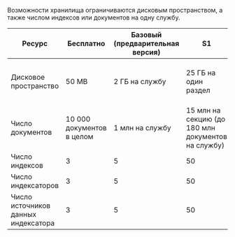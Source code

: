 Возможности хранилища ограничиваются дисковым пространством, а также числом индексов или документов на одну службу.

Ресурс|Бесплатно|Базовый (предварительная версия)|S1|S2
---|---|---|---|----
Дисковое пространство|50 MB |2 ГБ на службу|25 ГБ на один раздел |100 ГБ на секцию (максимум 1,2 ТБ на службу)
Число документов|10 000 документов в целом|1 млн на службу|15 млн на секцию (до 180 млн документов на службу)|60 млн на секцию (до 720 млн документов на службу)
Число индексов|3|5|50|200
Число индексаторов|3|5|50|200
Число источников данных индексатора|3|5|50|200

<!---HONumber=AcomDC_0601_2016-->